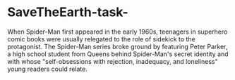 # SaveTheEarth-task-
When Spider-Man first appeared in the early 1960s, teenagers in superhero comic books were usually relegated to the role of sidekick
to the protagonist.
The Spider-Man series broke ground by featuring Peter Parker, a high school student from Queens behind Spider-Man's secret
identity and with whose "self-obsessions with rejection, inadequacy, and loneliness" young readers could relate.